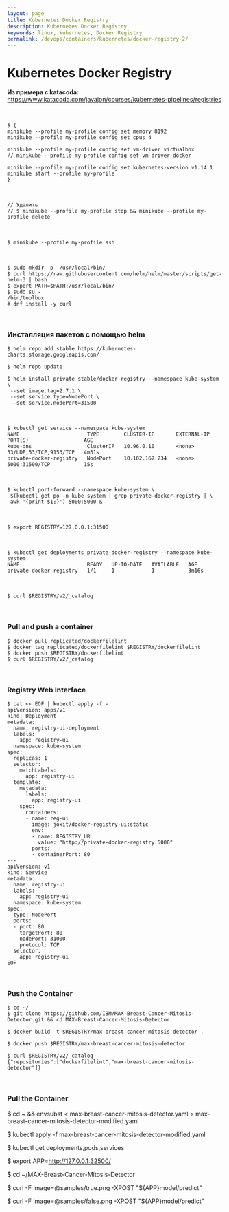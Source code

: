 ```yaml
---
layout: page
title: Kubernetes Docker Registry
description: Kubernetes Docker Registry
keywords: linux, kubernetes, Docker Registry
permalink: /devops/containers/kubernetes/docker-registry-2/
---
```


# Kubernetes Docker Registry

**Из примера с katacoda:**  
https://www.katacoda.com/javajon/courses/kubernetes-pipelines/registries

<br/>

```
$ {
minikube --profile my-profile config set memory 8192
minikube --profile my-profile config set cpus 4

minikube --profile my-profile config set vm-driver virtualbox
// minikube --profile my-profile config set vm-driver docker

minikube --profile my-profile config set kubernetes-version v1.14.1
minikube start --profile my-profile
}
```

<br/>

    // Удалить
    // $ minikube --profile my-profile stop && minikube --profile my-profile delete

<br/>

    $ minikube --profile my-profile ssh

<br/>

    $ sudo mkdir -p  /usr/local/bin/
    $ curl https://raw.githubusercontent.com/helm/helm/master/scripts/get-helm-3 | bash
    $ export PATH=$PATH:/usr/local/bin/
    $ sudo su -
    /bin/toolbox
    # dnf install -y curl

<br/>

### Инсталляция пакетов с помощью helm

    $ helm repo add stable https://kubernetes-charts.storage.googleapis.com/

    $ helm repo update

    $ helm install private stable/docker-registry --namespace kube-system \
     --set image.tag=2.7.1 \
     --set service.type=NodePort \
     --set service.nodePort=31500

<br/>

    $ kubectl get service --namespace kube-system
    NAME                      TYPE        CLUSTER-IP       EXTERNAL-IP   PORT(S)                  AGE
    kube-dns                  ClusterIP   10.96.0.10       <none>        53/UDP,53/TCP,9153/TCP   4m31s
    private-docker-registry   NodePort    10.102.167.234   <none>        5000:31500/TCP           15s

<br/>

    $ kubectl port-forward --namespace kube-system \
     $(kubectl get po -n kube-system | grep private-docker-registry | \
     awk '{print $1;}') 5000:5000 &

<br/>

    $ export REGISTRY=127.0.0.1:31500

<br/>

    $ kubectl get deployments private-docker-registry --namespace kube-system
    NAME                      READY   UP-TO-DATE   AVAILABLE   AGE
    private-docker-registry   1/1     1            1           3m16s

<br/>

    $ curl $REGISTRY/v2/_catalog

<br/>

### Pull and push a container

    $ docker pull replicated/dockerfilelint
    $ docker tag replicated/dockerfilelint $REGISTRY/dockerfilelint
    $ docker push $REGISTRY/dockerfilelint
    $ curl $REGISTRY/v2/_catalog

<br/>

### Registry Web Interface

```
$ cat << EOF | kubectl apply -f -
apiVersion: apps/v1
kind: Deployment
metadata:
  name: registry-ui-deployment
  labels:
    app: registry-ui
  namespace: kube-system
spec:
  replicas: 1
  selector:
    matchLabels:
      app: registry-ui
  template:
    metadata:
      labels:
        app: registry-ui
    spec:
      containers:
      - name: reg-ui
        image: joxit/docker-registry-ui:static
        env:
        - name: REGISTRY_URL
          value: "http://private-docker-registry:5000"
        ports:
        - containerPort: 80
---
apiVersion: v1
kind: Service
metadata:
  name: registry-ui
  labels:
    app: registry-ui
  namespace: kube-system
spec:
  type: NodePort
  ports:
  - port: 80
    targetPort: 80
    nodePort: 31000
    protocol: TCP
  selector:
    app: registry-ui
EOF
```

<br/>

### Push the Container

    $ cd ~/
    $ git clone https://github.com/IBM/MAX-Breast-Cancer-Mitosis-Detector.git && cd MAX-Breast-Cancer-Mitosis-Detector

    $ docker build -t $REGISTRY/max-breast-cancer-mitosis-detector .

    $ docker push $REGISTRY/max-breast-cancer-mitosis-detector

    $ curl $REGISTRY/v2/_catalog
    {"repositories":["dockerfilelint","max-breast-cancer-mitosis-detector"]}

<br/>

### Pull the Container

\$ cd ~ && envsubst < max-breast-cancer-mitosis-detector.yaml > max-breast-cancer-mitosis-detector-modified.yaml

\$ kubectl apply -f max-breast-cancer-mitosis-detector-modified.yaml

\$ kubectl get deployments,pods,services

\$ export APP=http://127.0.0.1:32500/

\$ cd ~/MAX-Breast-Cancer-Mitosis-Detector

$ curl -F image=@samples/true.png -XPOST "${APP}model/predict"

$ curl -F image=@samples/false.png -XPOST "${APP}model/predict"
